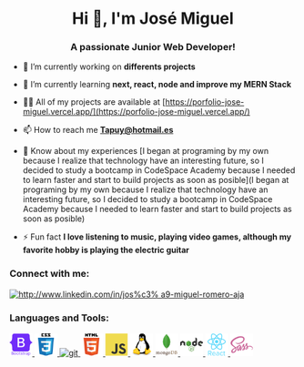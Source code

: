<h1 align="center">Hi 👋, I'm José Miguel</h1>
<h3 align="center">A passionate Junior Web Developer!</h3>

- 🔭 I’m currently working on **differents projects**

- 🌱 I’m currently learning **next, react, node and improve my MERN Stack**

- 👨‍💻 All of my projects are available at [https://porfolio-jose-miguel.vercel.app/](https://porfolio-jose-miguel.vercel.app/)

- 📫 How to reach me **Tapuy@hotmail.es**

- 📄 Know about my experiences [I began at programing by my own because I realize that technology have an interesting future, so I decided to study a bootcamp in CodeSpace Academy because I needed to learn faster and start to build projects as soon as posible](I began at programing by my own because I realize that technology have an interesting future, so I decided to study a bootcamp in CodeSpace Academy because I needed to learn faster and start to build projects as soon as posible)

- ⚡ Fun fact **I love listening to music, playing video games, although my favorite hobby is playing the electric guitar**

<h3 align="left">Connect with me:</h3>
<p align="left">
<a href="http://www.linkedin.com/in/jos%C3%A9-miguel-romero-aja" target="blank"><img align="center" src="https://raw.githubusercontent.com/rahuldkjain/github-profile-readme-generator/master/src/images/icons/Social/linked-in-alt.svg" alt="http://www.linkedin.com/in/jos%c3% a9-miguel-romero-aja" height="30" width="40" /></a>
</p>

<h3 align="left">Languages and Tools:</h3>
<p align="left"> <a href="https://getbootstrap.com" target="_blank" rel="noreferrer"> <img src="https://raw.githubusercontent.com/devicons/devicon/master/icons/bootstrap/bootstrap-plain-wordmark.svg" alt="bootstrap" width="40" height="40"/> </a> <a href="https://www.w3schools.com/css/" target="_blank" rel="noreferrer"> <img src="https://raw.githubusercontent.com/devicons/devicon/master/icons/css3/css3-original-wordmark.svg" alt="css3" width="40" height="40"/> </a> <a href="https://git-scm.com/" target="_blank" rel="noreferrer"> <img src="https://www.vectorlogo.zone/logos/git-scm/git-scm-icon.svg" alt="git" width="40" height="40"/> </a> <a href="https://www.w3.org/html/" target="_blank" rel="noreferrer"> <img src="https://raw.githubusercontent.com/devicons/devicon/master/icons/html5/html5-original-wordmark.svg" alt="html5" width="40" height="40"/> </a> <a href="https://developer.mozilla.org/en-US/docs/Web/JavaScript" target="_blank" rel="noreferrer"> <img src="https://raw.githubusercontent.com/devicons/devicon/master/icons/javascript/javascript-original.svg" alt="javascript" width="40" height="40"/> </a> <a href="https://www.linux.org/" target="_blank" rel="noreferrer"> <img src="https://raw.githubusercontent.com/devicons/devicon/master/icons/linux/linux-original.svg" alt="linux" width="40" height="40"/> </a> <a href="https://www.mongodb.com/" target="_blank" rel="noreferrer"> <img src="https://raw.githubusercontent.com/devicons/devicon/master/icons/mongodb/mongodb-original-wordmark.svg" alt="mongodb" width="40" height="40"/> </a> <a href="https://nodejs.org" target="_blank" rel="noreferrer"> <img src="https://raw.githubusercontent.com/devicons/devicon/master/icons/nodejs/nodejs-original-wordmark.svg" alt="nodejs" width="40" height="40"/> </a> <a href="https://reactjs.org/" target="_blank" rel="noreferrer"> <img src="https://raw.githubusercontent.com/devicons/devicon/master/icons/react/react-original-wordmark.svg" alt="react" width="40" height="40"/> </a> <a href="https://sass-lang.com" target="_blank" rel="noreferrer"> <img src="https://raw.githubusercontent.com/devicons/devicon/master/icons/sass/sass-original.svg" alt="sass" width="40" height="40"/> </a> </p>
